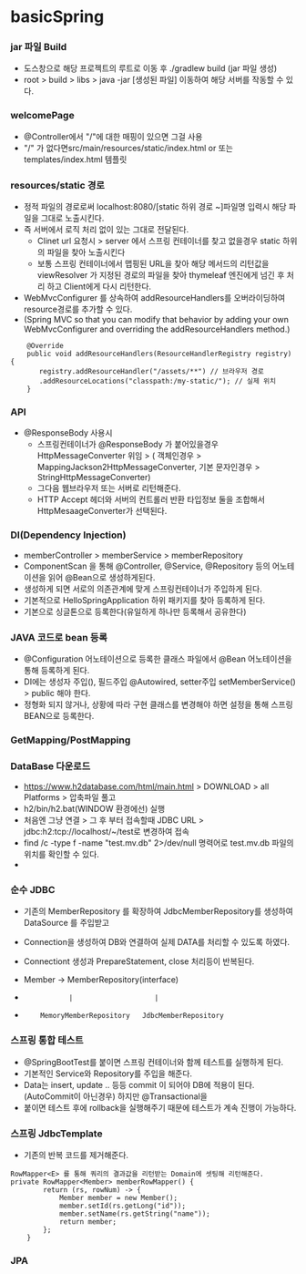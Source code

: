# basicSpring


### jar 파일 Build
 - 도스창으로 해당 프로젝트의 루트로 이동 후 ./gradlew build (jar 파일 생성)
 - root > build > libs > java -jar [생성된 파일] 이동하여 해당 서버를 작동할 수 있다.

### welcomePage 
- @Controller에서 "/"에 대한 매핑이 있으면 그걸 사용
- "/" 가 없다면src/main/resources/static/index.html or 또는 templates/index.html 템플릿


### resources/static 경로
- 정적 파일의 경로로써 localhost:8080/[static 하위 경로 ~]파일명 입력시 해당 파일을 그대로 노출시킨다.
- 즉 서버에서 로직 처리 없이 있는 그대로 전달된다.
  - Clinet url 요청시 > server 에서 스프링 컨테이너를 찾고 없을경우 static 하위의 파일을 찾아 노출시킨다
  - 보통 스프링 컨테이너에서 맵핑된 URL을 찾아 해당 메서드의 리턴값을 viewResolver 가 지정된 경로의 파일을 찾아 thymeleaf 엔진에게 넘긴 후 처리 하고 Client에게 다시 리턴한다.
- WebMvcConfigurer 를 상속하여 addResourceHandlers를 오버라이딩하여 resource경로를 추가할 수 있다.
- (Spring MVC so that you can modify that behavior by adding your own WebMvcConfigurer and overriding the addResourceHandlers method.)

```
    @Override
    public void addResourceHandlers(ResourceHandlerRegistry registry) {
       registry.addResourceHandler("/assets/**") // 브라우저 경로
       .addResourceLocations("classpath:/my-static/"); // 실제 위치
    } 
```
### API
- @ResponseBody 사용시 
  - 스프링컨테이너가 @ResponseBody 가 붙어있을경우 HttpMessageConverter 위임  > ( 객체인경우 > MappingJackson2HttpMessageConverter, 기본 문자인경우 > StringHttpMessageConverter)
  - 그다음 웹브라우저 또는 서버로 리턴해준다.
  - HTTP Accept 헤더와 서버의 컨트롤러 반환 타입정보 둘을 조합해서 HttpMesaageConverter가 선택된다.


### DI(Dependency Injection)
- memberController > memberService > memberRepository 
- ComponentScan 을 통해  @Controller, @Service, @Repository 등의 어노테이션을 읽어 @Bean으로 생성하게된다.
- 생성하게 되면 서로의 의존관계에 맞게 스프링컨테이너가 주입하게 된다.
- 기본적으로 HelloSpringApplication 하위 패키지를 찾아 등록하게 된다.
- 기본으로 싱글톤으로 등록한다(유일하게 하나만 등록해서 공유한다)

### JAVA 코드로 bean 등록
- @Configuration 어노테이션으로 등록한 클래스 파일에서 @Bean 어노테이션을 통해 등록하게 된다.
- DI에는 생성자 주입(), 필드주입 @Autowired, setter주입 setMemberService() > public 해야 한다.
- 정형화 되지 않거나, 상황에 따라 구현 클래스를 변경해야 하면 설정을 통해 스프링 BEAN으로 등록한다.

### GetMapping/PostMapping


### DataBase 다운로드
- https://www.h2database.com/html/main.html > DOWNLOAD > all Platforms > 압축파일 풀고
- h2/bin/h2.bat(WINDOW 환경에선) 실행 
- 처음엔 그냥 연결 > 그 후 부터 접속할때 JDBC URL > jdbc:h2:tcp://localhost/~/test로 변경하여 접속 
- find /c -type f -name "test.mv.db" 2>/dev/null 명력어로 test.mv.db 파일의 위치를 확인할 수 있다.
- 
   
### 순수 JDBC
- 기존의 MemberRepository 를 확장하여 JdbcMemberRepository를 생성하여 DataSource 를 주입받고 
- Connection을 생성하여 DB와 연결하여 실제 DATA를 처리할 수 있도록 하였다.
- Connectiont 생성과 PrepareStatement, close 처리등이 반복된다.

- Member ->     MemberRepository(interface)
-                |                    |
-         MemoryMemberRepository   JdbcMemberRepository     
  


### 스프링 통합 테스트
- @SpringBootTest를 붙이면 스프링 컨테이너와 함께 테스트를 실행하게 된다.
- 기본적인 Service와 Repository를 주입을 해준다.
- Data는 insert, update .. 등등  commit 이 되어야 DB에 적용이 된다. (AutoCommit이 아닌경우) 하지만 @Transactional을
- 붙이면 테스트 후에 rollback을 실행해주기 때문에 테스트가 계속 진행이 가능하다.


### 스프링 JdbcTemplate
- 기존의 반복 코드를 제거해준다.
```
RowMapper<E> 를 통해 쿼리의 결과값을 리턴받는 Domain에 셋팅해 리턴해준다.
private RowMapper<Member> memberRowMapper() {
        return (rs, rowNum) -> {
            Member member = new Member();
            member.setId(rs.getLong("id"));
            member.setName(rs.getString("name"));
            return member;
        };
    }
```

### JPA
